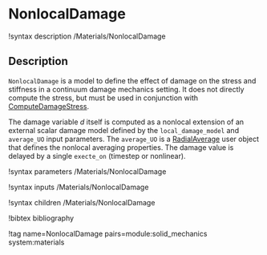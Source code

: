 # NonlocalDamage

!syntax description /Materials/NonlocalDamage

## Description

`NonlocalDamage` is a model to define the effect of damage on the stress and stiffness in a continuum damage mechanics setting. It does not directly compute the stress, but must be used in conjunction with [ComputeDamageStress](/ComputeDamageStress.md).


The damage variable $d$ itself is computed as a nonlocal extension of an
external scalar damage model defined by the `local_damage_model`
and `average_UO` input parameters. The `average_UO` is a [RadialAverage](/RadialAverage) user
object that defines the nonlocal averaging properties. The damage value is
delayed by a single `execte_on` (timestep or nonlinear).


!syntax parameters /Materials/NonlocalDamage

!syntax inputs /Materials/NonlocalDamage

!syntax children /Materials/NonlocalDamage

!bibtex bibliography

!tag name=NonlocalDamage pairs=module:solid_mechanics system:materials
